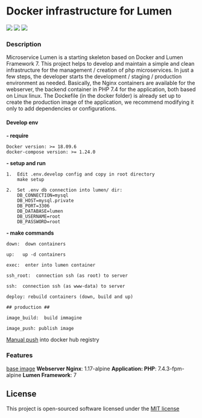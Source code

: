 # Docker infrastructure for Lumen 

![](https://img.shields.io/badge/version-2.0.0-green.svg)
![](https://img.shields.io/badge/docker--compose-build-blue.svg)
![](https://img.shields.io/badge/docker-build-blue.svg)

### Description

Microservice Lumen is a starting skeleton based on Docker and Lumen Framework 7. This project helps to develop and maintain a simple and clean infrastructure for the management / creation of php microservices. In just a few steps, the developer starts the development / staging / production environment as needed.
Basically, the Nginx containers are available for the webserver, the backend container in PHP 7.4 for the application, both based on Linux linux.
The Dockefile (in the docker folder) is already set up to create the production image of the application, we recommend modifying it only to add dependencies or configurations.

#### Develop env
**- require**
    
    Docker version: >= 18.09.6
    docker-compose version: >= 1.24.0

**- setup and run**

    1.  Edit .env.develop config and copy in root directory
        make setup

    2.  Set .env db connection into lumen/ dir:
        DB_CONNECTION=mysql
        DB_HOST=mysql.private
        DB_PORT=3306
        DB_DATABASE=lumen
        DB_USERNAME=root
        DB_PASSWORD=root
    
    
**- make commands**

    down:  down containers

    up:   up -d containers

    exec:  enter into lumen container

    ssh_root:  connection ssh (as root) to server

    ssh:  connection ssh (as www-data) to server

    deploy: rebuild containers (down, build and up)

    ## production ##

    image_build:  build immagine

    image_push: publish image


[Manual push](https://docs.docker.com/engine/reference/commandline/push/) into docker hub registry

### Features 
    
[base image](https://hub.docker.com/r/fabriziocaf/lumen)
**Webserver Nginx**: 1.17-alpine
**Application: PHP**: 7.4.3-fpm-alpine
**Lumen Framework**: 7

## License

This project is open-sourced software licensed under the [MIT license](http://opensource.org/licenses/MIT)
